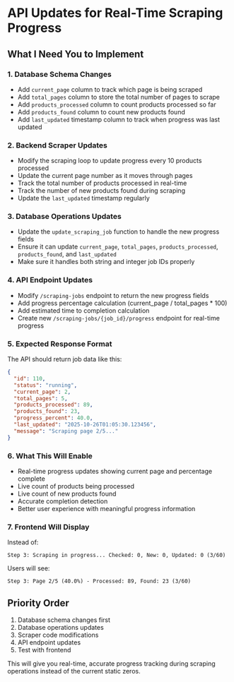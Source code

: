 # API Updates for Real-Time Scraping Progress

## What I Need You to Implement

### 1. Database Schema Changes
- Add `current_page` column to track which page is being scraped
- Add `total_pages` column to store the total number of pages to scrape
- Add `products_processed` column to count products processed so far
- Add `products_found` column to count new products found
- Add `last_updated` timestamp column to track when progress was last updated

### 2. Backend Scraper Updates
- Modify the scraping loop to update progress every 10 products processed
- Update the current page number as it moves through pages
- Track the total number of products processed in real-time
- Track the number of new products found during scraping
- Update the `last_updated` timestamp regularly

### 3. Database Operations Updates
- Update the `update_scraping_job` function to handle the new progress fields
- Ensure it can update `current_page`, `total_pages`, `products_processed`, `products_found`, and `last_updated`
- Make sure it handles both string and integer job IDs properly

### 4. API Endpoint Updates
- Modify `/scraping-jobs` endpoint to return the new progress fields
- Add progress percentage calculation (current_page / total_pages * 100)
- Add estimated time to completion calculation
- Create new `/scraping-jobs/{job_id}/progress` endpoint for real-time progress

### 5. Expected Response Format
The API should return job data like this:
```json
{
  "id": 110,
  "status": "running",
  "current_page": 2,
  "total_pages": 5,
  "products_processed": 89,
  "products_found": 23,
  "progress_percent": 40.0,
  "last_updated": "2025-10-26T01:05:30.123456",
  "message": "Scraping page 2/5..."
}
```

### 6. What This Will Enable
- Real-time progress updates showing current page and percentage complete
- Live count of products being processed
- Live count of new products found
- Accurate completion detection
- Better user experience with meaningful progress information

### 7. Frontend Will Display
Instead of:
```
Step 3: Scraping in progress... Checked: 0, New: 0, Updated: 0 (3/60)
```

Users will see:
```
Step 3: Page 2/5 (40.0%) - Processed: 89, Found: 23 (3/60)
```

## Priority Order
1. Database schema changes first
2. Database operations updates
3. Scraper code modifications
4. API endpoint updates
5. Test with frontend

This will give you real-time, accurate progress tracking during scraping operations instead of the current static zeros.
